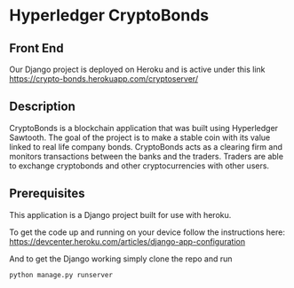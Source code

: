 # Hyperledger CryptoBonds 
## Front End

Our Django project is deployed on Heroku and is active under this link
https://crypto-bonds.herokuapp.com/cryptoserver/

## Description

CryptoBonds is a blockchain application that was built using Hyperledger Sawtooth. The goal of the project is to make a stable coin with its value linked to real life company bonds. CryptoBonds acts as a clearing firm and monitors transactions between the banks and the traders. Traders are able to exchange cryptobonds and other cryptocurrencies with other users. 

## Prerequisites

This application is a Django project built for use with heroku.

To get the code up and running on your device follow 
the instructions here: https://devcenter.heroku.com/articles/django-app-configuration

And to get the Django working simply clone the repo and run 

```
python manage.py runserver
```
